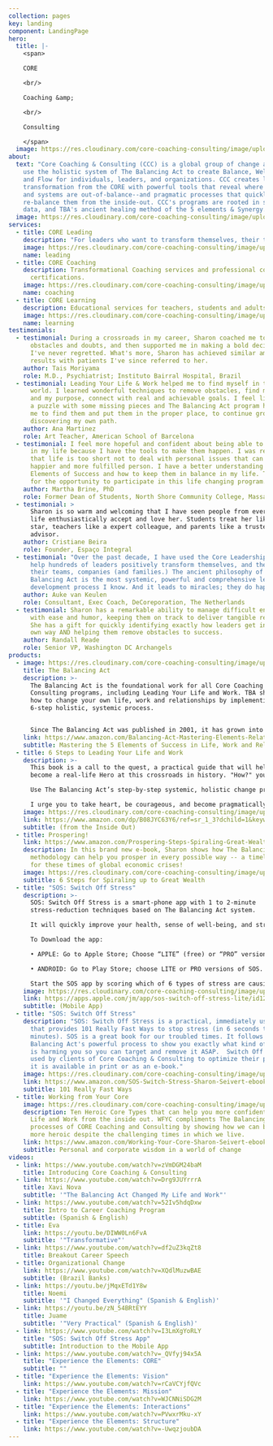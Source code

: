 ```yaml
---
collection: pages
key: landing
component: LandingPage
hero:
  title: |-
    <span>

    CORE

    <br/>

    Coaching &amp;

    <br/>

    Consulting

    </span>
  image: https://res.cloudinary.com/core-coaching-consulting/image/upload/v1596493058/pexels-pixabay-161154_uftaqi.jpg
about:
  text: "Core Coaching & Consulting (CCC) is a global group of change agents who
    use the holistic system of The Balancing Act to create Balance, Well-being,
    and Flow for individuals, leaders, and organizations. CCC creates lasting
    transformation from the CORE with powerful tools that reveal where people
    and systems are out-of-balance--and pragmatic processes that quickly
    re-balance them from the inside-out. CCC's programs are rooted in science,
    data, and TBA's ancient healing method of the 5 elements & Synergy.  "
  image: https://res.cloudinary.com/core-coaching-consulting/image/upload/v1595111411/logo_feamvb.png
services:
  - title: CORE Leading
    description: "For leaders who want to transform themselves, their teams & companies. "
    image: https://res.cloudinary.com/core-coaching-consulting/image/upload/v1598279113/Core_Leading_2_dh5xd8.jpg
    name: leading
  - title: CORE Coaching
    description: Transformational Coaching services and professional coaching
      certifications.
    image: https://res.cloudinary.com/core-coaching-consulting/image/upload/v1598279507/Core_Coaching_cropped2_i4vxi2.jpg
    name: coaching
  - title: CORE Learning
    description: Educational services for teachers, students and adults in transition.
    image: https://res.cloudinary.com/core-coaching-consulting/image/upload/v1598276673/Core_learning_4_1_u3aepv.jpg
    name: learning
testimonials:
  - testimonial: During a crossroads in my career, Sharon coached me to overcome
      obstacles and doubts, and then supported me in making a bold decision that
      I've never regretted. What's more, Sharon has achieved similar amazing
      results with patients I've since referred to her.
    author: Tais Moriyama
    role: M.D., Psychiatrist; Instituto Bairral Hospital, Brazil
  - testimonial: Leading Your Life & Work helped me to find myself in this changing
      world. I learned wonderful techniques to remove obstacles, find my center
      and my purpose, connect with real and achievable goals. I feel like I had
      a puzzle with some missing pieces and The Balancing Act program has helped
      me to find them and put them in the proper place, to continue growing and
      discovering my own path.
    author: Ana Martinez
    role: Art Teacher, American School of Barcelona
  - testimonial: I feel more hopeful and confident about being able to make changes
      in my life because I have the tools to make them happen. I was reminded
      that life is too short not to deal with personal issues that can make me a
      happier and more fulfilled person. I have a better understanding of the
      Elements of Success and how to keep them in balance in my life. Thank you
      for the opportunity to participate in this life changing program.
    author: Martha Brine, PhD
    role: Former Dean of Students, North Shore Community College, Massachusetts
  - testimonial: >
      Sharon is so warm and welcoming that I have seen people from every walk of
      life enthusiastically accept and love her. Students treat her like a rock
      star, teachers like a expert colleague, and parents like a trusted
      advisor. 
    author: Cristiane Beira
    role: Founder, Espaço Integral
  - testimonial: "Over the past decade, I have used the Core Leadership program to
      help hundreds of leaders positively transform themselves, and therefore
      their teams, companies (and families.) The ancient philosophy of The
      Balancing Act is the most systemic, powerful and comprehensive leadership
      development process I know. And it leads to miracles; they do happen! "
    author: Auke van Keulen
    role: Consultant, Exec Coach, DeCoreporation, The Netherlands
  - testimonial: Sharon has a remarkable ability to manage difficult entrepreneurs
      with ease and humor, keeping them on track to deliver tangible results.
      She has a gift for quickly identifying exactly how leaders get in their
      own way AND helping them remove obstacles to success.
    author: Randall Reade
    role: Senior VP, Washington DC Archangels
products:
  - image: https://res.cloudinary.com/core-coaching-consulting/image/upload/v1600890104/TBA_Kindlecover_cropped_irfmvt.jpg
    title: The Balancing Act
    description: >-
      The Balancing Act is the foundational work for all Core Coaching &
      Consulting programs, including Leading Your Life and Work. TBA shows you
      how to change your own life, work and relationships by implementing its
      6-step holistic, systemic process.


      Since The Balancing Act was published in 2001, it has grown into a global movement of business and educational change agents who deploy its powerful pragmatic programs, online assessments, and practical data-driven interventions to significantly increase the odds of success for companies who want to become more agile, leaders who want to be more effective, and individuals who want to lead happier lives and have more meaningful work. 
    link: https://www.amazon.com/Balancing-Act-Mastering-Elements-Relationships-ebook/dp/B07QGQG38H/ref=sr_1_1?dchild=1&keywords=the+balancing+act+seivert&qid=1600887520&s=books&sr=1-1
    subtitle: Mastering the 5 Elements of Success in Life, Work and Relationships
  - title: 6 Steps to Leading Your Life and Work
    description: >-
      This book is a call to the quest, a practical guide that will help you
      become a real-life Hero at this crossroads in history. "How?" you ask.

      Use The Balancing Act’s step-by-step systemic, holistic change process to transform these “worst of times” (pandemic, recession, climate, political & social shifts) into the “best of times”. That is, rather than be defeated, you will emerge on the other side of this global transition more powerful, clear, purpose-driven, and happier than you imagined possible. 

      I urge you to take heart, be courageous, and become pragmatically, carefully optimistic so you can immediately implement TBA’s 6-step COREvolutionary process. By deliberately changing yourself from the inside-out, you will be able to take complete responsibility for your whole life so your ability-to-respond to crises will be magnified many times over. What's more, you will create many positive ripple effects in your community, workplace, and the world.
    image: https://res.cloudinary.com/core-coaching-consulting/image/upload/v1600964000/6_Steps_LYL_W_cover_yatpeq.jpg
    link: https://www.amazon.com/dp/B08JYC63Y6/ref=sr_1_3?dchild=1&keywords=6+steps+to+leading+your+life+and+work&qid=1600964053&s=books&sr=1-3
    subtitle: (from the Inside Out)
  - title: Prospering!
    link: https://www.amazon.com/Prospering-Steps-Spiraling-Great-Wealth-ebook/dp/B0831QTTSC/ref=sr_1_1?dchild=1&keywords=prospering+seivert&qid=1600888410&s=books&sr=1-1
    description: In this brand new e-book, Sharon shows how The Balancing Act
      methodology can help you prosper in every possible way -- a timely topic
      for these times of global economic crises!
    image: https://res.cloudinary.com/core-coaching-consulting/image/upload/v1600889276/Prospering_cover_bbx8cd.jpg
    subtitle: 6 Steps for Spiraling up to Great Wealth
  - title: "SOS: Switch Off Stress"
    description: >-
      SOS: Switch Off Stress is a smart-phone app with 1 to 2-minute
      stress-reduction techniques based on The Balancing Act system. 

      It will quickly improve your health, sense of well-being, and strengthen your immune-system resistance. In this way you can become even stronger as you decide the daily specifics of how you want to lead your new life and work.

      To Download the app:

      •	APPLE: Go to Apple Store; Choose “LITE” (free) or “PRO” version. 

      •	ANDROID: Go to Play Store; choose LITE or PRO versions of SOS. 

      Start the SOS app by scoring which of 6 types of stress are causing you the most pain. Then you’ll get more points for that element whenever you return to relieve your worst stressor! With points you can keep track of your progress or play a friendly competitive game with friends, family and colleagues who are trying to reduce their stress.
    image: https://res.cloudinary.com/core-coaching-consulting/image/upload/v1595801147/icon_hcpkac.jpg
    link: https://apps.apple.com/jm/app/sos-switch-off-stress-lite/id1263283831
    subtitle: (Mobile App)
  - title: "SOS: Switch Off Stress"
    description: "SOS: Switch Off Stress is a practical, immediately usable book
      that provides 101 Really Fast Ways to stop stress (in 6 seconds to 6
      minutes). SOS is a great book for our troubled times. It follows the The
      Balancing Act's powerful process to show you exactly what kind of stress
      is harming you so you can target and remove it ASAP.  Switch Off Stress is
      used by clients of Core Coaching & Consulting to optimize their progress.
      it is available in print or as an e-book."
    image: https://res.cloudinary.com/core-coaching-consulting/image/upload/v1594942999/sos-book_tc9jx9.jpg
    link: https://www.amazon.com/SOS-Switch-Stress-Sharon-Seivert-ebook/dp/B00H312T3A/ref=sr_1_1?dchild=1&keywords=switch+off+stress+seivert&qid=1600887576&s=books&sr=1-1
    subtitle: 101 Really Fast Ways
  - title: Working from Your Core
    image: https://res.cloudinary.com/core-coaching-consulting/image/upload/v1600888032/wfyccover_msrx27.jpg
    description: Ten Heroic Core Types that can help you more confidently Lead Your
      Life and Work from the inside out. WFYC compliments The Balancing Act
      processes of CORE Coaching and Consulting by showing how we can become
      more heroic despite the challenging times in which we live.
    link: https://www.amazon.com/Working-Your-Core-Sharon-Seivert-ebook/dp/B00J4BUQ2S/ref=sr_1_1?dchild=1&keywords=Working+from+Your+Core+seivert&qid=1600888309&s=books&sr=1-1
    subtitle: Personal and corporate wisdom in a world of change
videos:
  - link: https://www.youtube.com/watch?v=zVmDGM24baM
    title: Introducing Core Coaching & Consulting
  - link: https://www.youtube.com/watch?v=Drg9JUYrrrA
    title: Xavi Nova
    subtitle: '"The Balancing Act Changed My Life and Work"'
  - link: https://www.youtube.com/watch?v=52Iv5hdqDxw
    title: Intro to Career Coaching Program
    subtitle: (Spanish & English)
  - title: Eva
    link: https://youtu.be/DIWW0Ln6FvA
    subtitle: '"Transformative"'
  - link: https://www.youtube.com/watch?v=df2uZ3kqZt8
    title: Breakout Career Speech
  - title: Organizational Change
    link: https://www.youtube.com/watch?v=XQdlMuzwBAE
    subtitle: (Brazil Banks)
  - link: https://youtu.be/jMqxETd1Y8w
    title: Noemi
    subtitle: '"I Changed Everything" (Spanish & English)'
  - link: https://youtu.be/zN_54BRtEYY
    title: Juame
    subtitle: '"Very Practical" (Spanish & English)'
  - link: https://www.youtube.com/watch?v=I3LmXgYoRLY
    title: "SOS: Switch Off Stress App"
    subtitle: Introduction to the Mobile App
  - link: https://www.youtube.com/watch?v=_QVfyj94x5A
    title: "Experience the Elements: CORE"
    subtitle: ""
  - title: "Experience the Elements: Vision"
    link: https://www.youtube.com/watch?v=rCaVCYjfQVc
  - title: "Experience the Elements: Mission"
    link: https://www.youtube.com/watch?v=WJCNNiSDG2M
  - title: "Experience the Elements: Interactions"
    link: https://www.youtube.com/watch?v=PVwxrMku-xY
  - title: "Experience the Elements: Structure"
    link: https://www.youtube.com/watch?v=-UwqzjoubDA
---
```

